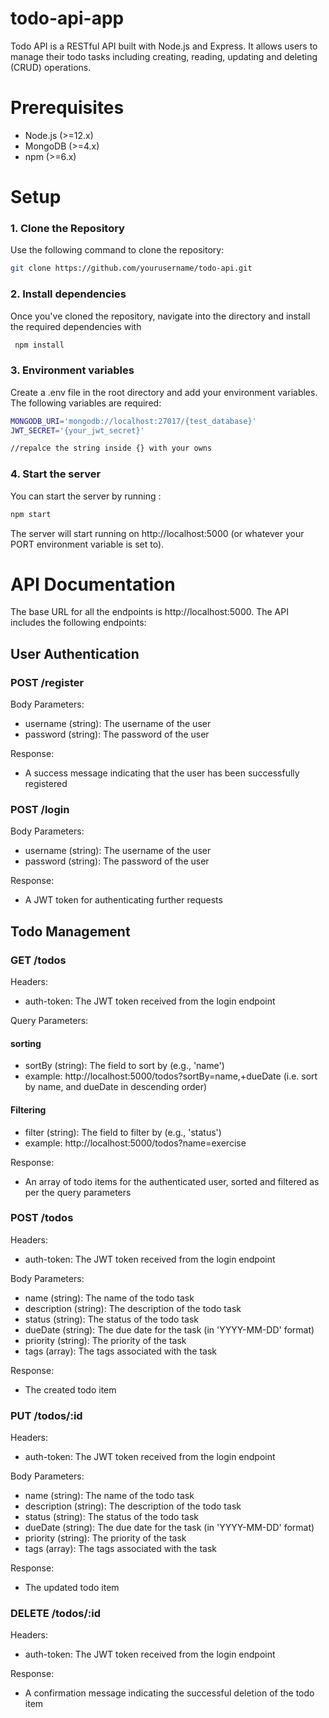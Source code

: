 # todo-api-app
Todo API is a RESTful API built with Node.js and Express. It allows users to manage their todo tasks including creating, reading, updating and deleting (CRUD) operations.


# Prerequisites
- Node.js (>=12.x)
- MongoDB (>=4.x)
- npm (>=6.x)

# Setup

### 1. Clone the Repository
Use the following command to clone the repository:
```bash
git clone https://github.com/yourusername/todo-api.git
```

### 2. Install dependencies
Once you've cloned the repository, navigate into the directory and install the required dependencies with
```bash
 npm install
 ```
 ### 3. Environment variables
Create a .env file in the root directory and add your environment variables. The following variables are required:
```bash
MONGODB_URI='mongodb://localhost:27017/{test_database}'
JWT_SECRET='{your_jwt_secret}'

//repalce the string inside {} with your owns
 ```
 ### 4. Start the server
 You can start the server by running : 
 ```bash
 npm start
 ```
 The server will start running on http://localhost:5000 (or whatever your PORT environment variable is set to).


# API Documentation
The base URL for all the endpoints is http://localhost:5000. The API includes the following endpoints:

## User Authentication

### POST /register

Body Parameters:

- username (string): The username of the user
- password (string): The password of the user

Response:
- A success message indicating that the user has been successfully registered

### POST /login

Body Parameters:

- username (string): The username of the user
- password (string): The password of the user

Response: 
- A JWT token for authenticating further requests

## Todo Management
### GET /todos

Headers:
- auth-token: The JWT token received from the login endpoint

Query Parameters:
#### sorting
- sortBy (string): The field to sort by (e.g., 'name')
- example: http://localhost:5000/todos?sortBy=name,+dueDate (i.e. sort by name, and dueDate in descending order)

#### Filtering
- filter (string): The field to filter by (e.g., 'status')
- example:  http://localhost:5000/todos?name=exercise 

Response:
- An array of todo items for the authenticated user, sorted and filtered as per the query parameters

### POST /todos

Headers:

- auth-token: The JWT token received from the login endpoint

Body Parameters:

- name (string): The name of the todo task
- description (string): The description of the todo task
- status (string): The status of the todo task
- dueDate (string): The due date for the task (in 'YYYY-MM-DD' format)
- priority (string): The priority of the task
- tags (array): The tags associated with the task

 Response: 
 - The created todo item

### PUT /todos/:id

Headers:

- auth-token: The JWT token received from the login endpoint

Body Parameters:

- name (string): The name of the todo task
- description (string): The description of the todo task
- status (string): The status of the todo task
- dueDate (string): The due date for the task (in 'YYYY-MM-DD' format)
- priority (string): The priority of the task
- tags (array): The tags associated with the task

 Response: 
 - The updated todo item

### DELETE /todos/:id

Headers:

- auth-token: The JWT token received from the login endpoint

Response: 
- A confirmation message indicating the successful deletion of the todo item
